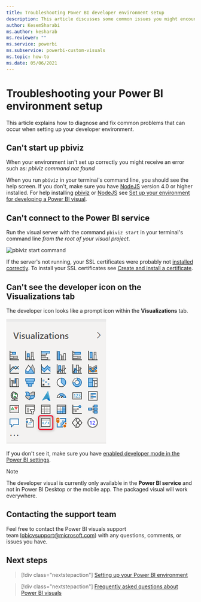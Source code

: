 ```yaml
---
title: Troubleshooting Power BI developer environment setup
description: This article discusses some common issues you might encounter when developing or creating a custom Power BI visual.
author: KesemSharabi
ms.author: kesharab
ms.reviewer: ""
ms.service: powerbi
ms.subservice: powerbi-custom-visuals
ms.topic: how-to
ms.date: 05/06/2021
---
```


# Troubleshooting your Power BI environment setup

This article explains how to diagnose and fix common problems that can occur when setting up your developer environment.

## Can't start up pbiviz

When your environment isn't set up correctly you might receive an error such as: *pbiviz command not found*

When you run `pbiviz` in your terminal's command line, you should see the help screen. If you don't, make sure you have [NodeJS](environment-setup.md#install-nodejs) version 4.0 or higher installed.
For help installing [pbiviz](environment-setup.md#install-pbiviz) or [NodeJS](environment-setup.md#install-nodejs) see [Set up your environment for developing a Power BI visual](environment-setup.md).

## Can't connect to the Power BI service

Run the visual server with the command `pbiviz start` in your terminal's command line *from the root of your visual project*.

![pbiviz start command](media/power-bi-custom-visuals-troubleshoot/powerbi-start-visual.png)

If the server's not running, your SSL certificates were probably not [installed correctly](environment-setup.md#create-and-install-a-certificate). To install your SSL certificates see [Create and install a certificate](environment-setup.md#create-and-install-a-certificate).

## Can't see the developer icon on the Visualizations tab

The developer icon looks like a prompt icon within the **Visualizations** tab.

![Visual selection](media/power-bi-custom-visuals-troubleshoot/powerbi-developer-visual-selection.png)

If you don't see it, make sure you have [enabled developer mode in the Power BI settings](environment-setup.md#set-up-power-bi-service-for-developing-a-visual).

> [!NOTE]
> The developer visual is currently only available in the **Power BI service** and not in Power BI Desktop or the mobile app. The packaged visual will work everywhere.

## Contacting the support team

Feel free to contact the Power BI visuals support team (pbicvsupport@microsoft.com) with any questions, comments, or issues you have.

## Next steps

>[!div class="nextstepaction"]
>[Setting up your Power BI environment](environment-setup.md)

>[!div class="nextstepaction"]
>[Frequently asked questions about Power BI visuals](power-bi-custom-visuals-faq.yml#organizational-power-bi-visuals)
